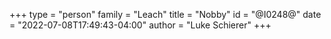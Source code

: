 +++
type = "person"
family = "Leach"
title = "Nobby"
id = "@I0248@"
date = "2022-07-08T17:49:43-04:00"
author = "Luke Schierer"
+++
